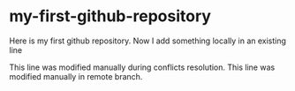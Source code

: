 # my-first-github-repository

Here is my first github repository. Now I add something locally in an existing line

This line was modified manually during conflicts resolution. This line was modified manually in remote branch.
